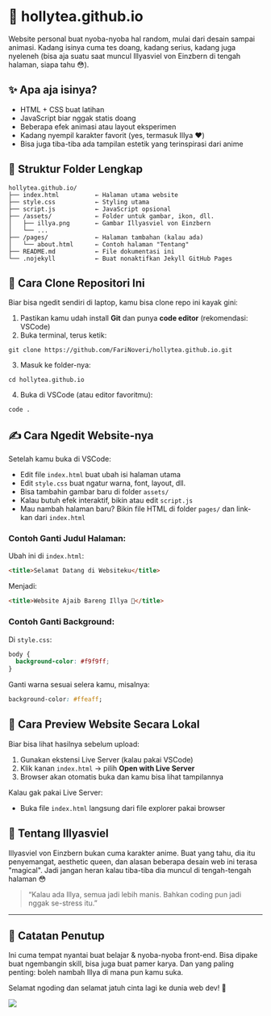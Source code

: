 # 🌸 hollytea.github.io

Website personal buat nyoba-nyoba hal random, mulai dari desain sampai animasi. Kadang isinya cuma tes doang, kadang serius, kadang juga nyeleneh (bisa aja suatu saat muncul Illyasviel von Einzbern di tengah halaman, siapa tahu 😳).

## ✨ Apa aja isinya?

- HTML + CSS buat latihan
- JavaScript biar nggak statis doang
- Beberapa efek animasi atau layout eksperimen
- Kadang nyempil karakter favorit (yes, termasuk Illya ❤️)
- Bisa juga tiba-tiba ada tampilan estetik yang terinspirasi dari anime

## 📁 Struktur Folder Lengkap

```
hollytea.github.io/
├── index.html          ← Halaman utama website
├── style.css           ← Styling utama
├── script.js           ← JavaScript opsional
├── /assets/            ← Folder untuk gambar, ikon, dll.
│   ├── illya.png       ← Gambar Illyasviel von Einzbern
│   └── ...
├── /pages/             ← Halaman tambahan (kalau ada)
│   └── about.html      ← Contoh halaman "Tentang"
├── README.md           ← File dokumentasi ini
└── .nojekyll           ← Buat nonaktifkan Jekyll GitHub Pages
```

## 🔄 Cara Clone Repositori Ini

Biar bisa ngedit sendiri di laptop, kamu bisa clone repo ini kayak gini:

1. Pastikan kamu udah install **Git** dan punya **code editor** (rekomendasi: VSCode)
2. Buka terminal, terus ketik:

```
git clone https://github.com/FariNoveri/hollytea.github.io.git
```

3. Masuk ke folder-nya:

```
cd hollytea.github.io
```

4. Buka di VSCode (atau editor favoritmu):

```
code .
```

## ✍️ Cara Ngedit Website-nya

Setelah kamu buka di VSCode:

- Edit file `index.html` buat ubah isi halaman utama
- Edit `style.css` buat ngatur warna, font, layout, dll.
- Bisa tambahin gambar baru di folder `assets/`
- Kalau butuh efek interaktif, bikin atau edit `script.js`
- Mau nambah halaman baru? Bikin file HTML di folder `pages/` dan link-kan dari `index.html`

### Contoh Ganti Judul Halaman:
Ubah ini di `index.html`:

```html
<title>Selamat Datang di Websiteku</title>
```

Menjadi:

```html
<title>Website Ajaib Bareng Illya 🌟</title>
```

### Contoh Ganti Background:
Di `style.css`:

```css
body {
  background-color: #f9f9ff;
}
```

Ganti warna sesuai selera kamu, misalnya:

```css
background-color: #ffeaff;
```

## 🚀 Cara Preview Website Secara Lokal

Biar bisa lihat hasilnya sebelum upload:

1. Gunakan ekstensi Live Server (kalau pakai VSCode)
2. Klik kanan `index.html` → pilih **Open with Live Server**
3. Browser akan otomatis buka dan kamu bisa lihat tampilannya

Kalau gak pakai Live Server:

- Buka file `index.html` langsung dari file explorer pakai browser

## 🌸 Tentang Illyasviel

Illyasviel von Einzbern bukan cuma karakter anime. Buat yang tahu, dia itu penyemangat, aesthetic queen, dan alasan beberapa desain web ini terasa "magical". Jadi jangan heran kalau tiba-tiba dia muncul di tengah-tengah halaman 😳

> “Kalau ada Illya, semua jadi lebih manis. Bahkan coding pun jadi nggak se-stress itu.”

---

## 📌 Catatan Penutup

Ini cuma tempat nyantai buat belajar & nyoba-nyoba front-end. Bisa dipake buat ngembangin skill, bisa juga buat pamer karya. Dan yang paling penting: boleh nambah Illya di mana pun kamu suka.

Selamat ngoding dan selamat jatuh cinta lagi ke dunia web dev! 🌸

![](https://img.goodfon.com/wallpaper/big/b/64/art-hanshu-fate-kaleid-liner.webp)

